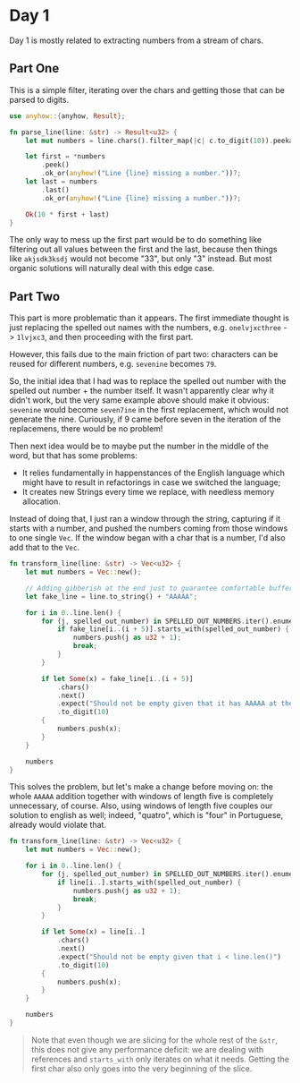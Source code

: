 # Day 1

Day 1 is mostly related to extracting numbers from a stream of chars.

## Part One

This is a simple filter, iterating over the chars and getting those that can be parsed
to digits.

```rust
use anyhow::{anyhow, Result};

fn parse_line(line: &str) -> Result<u32> {
    let mut numbers = line.chars().filter_map(|c| c.to_digit(10)).peekable();

    let first = *numbers
        .peek()
        .ok_or(anyhow!("Line {line} missing a number."))?;
    let last = numbers
        .last()
        .ok_or(anyhow!("Line {line} missing a number."))?;

    Ok(10 * first + last)
}
```

The only way to mess up the first part would be to do something like filtering out
all values between the first and the last, because then things like `akjsdk3ksdj` would
not become "33", but only "3" instead. But most organic solutions will naturally
deal with this edge case.

## Part Two

This part is more problematic than it appears. The first immediate thought is just
replacing the spelled out names with the numbers, e.g. `onelvjxcthree` -> `1lvjxc3`,
and then proceeding with the first part.

However, this fails due to the main friction of part two: characters can be reused
for different numbers, e.g. `sevenine` becomes `79`.

So, the initial idea that I had was to replace the spelled out number with the spelled
out number + the number itself. It wasn't apparently clear why it didn't work, but
the very same example above should make it obvious: `sevenine` would become
`seven7ine` in the first replacement, which would not generate the nine. Curiously,
if 9 came before seven in the iteration of the replacemens, there would be no problem!

Then next idea would be to maybe put the number in the middle of the word, but that
has some problems:

- It relies fundamentally in happenstances of the English language which might have
  to result in refactorings in case we switched the language;
- It creates new Strings every time we replace, with needless memory allocation.

Instead of doing that, I just ran a window through the string, capturing if it starts
with a number, and pushed the numbers coming from those windows to one single `Vec`.
If the window began with a char that is a number, I'd also add that to the `Vec`.

```rust
fn transform_line(line: &str) -> Vec<u32> {
    let mut numbers = Vec::new();

    // Adding gibberish at the end just to guarantee comfortable buffering.
    let fake_line = line.to_string() + "AAAAA";

    for i in 0..line.len() {
        for (j, spelled_out_number) in SPELLED_OUT_NUMBERS.iter().enumerate() {
            if fake_line[i..(i + 5)].starts_with(spelled_out_number) {
                numbers.push(j as u32 + 1);
                break;
            }
        }

        if let Some(x) = fake_line[i..(i + 5)]
            .chars()
            .next()
            .expect("Should not be empty given that it has AAAAA at the end")
            .to_digit(10)
        {
            numbers.push(x);
        }
    }

    numbers
}
```

This solves the problem, but let's make a change before moving on: the whole `AAAAA`
addition together with windows of length five is completely unnecessary, of course.
Also, using windows of length five couples our solution to english as well;
indeed, "quatro", which is "four" in Portuguese, already would violate that.

```rust
fn transform_line(line: &str) -> Vec<u32> {
    let mut numbers = Vec::new();

    for i in 0..line.len() {
        for (j, spelled_out_number) in SPELLED_OUT_NUMBERS.iter().enumerate() {
            if line[i..].starts_with(spelled_out_number) {
                numbers.push(j as u32 + 1);
                break;
            }
        }

        if let Some(x) = line[i..]
            .chars()
            .next()
            .expect("Should not be empty given that i < line.len()")
            .to_digit(10)
        {
            numbers.push(x);
        }
    }

    numbers
}
```

> Note that even though we are slicing for the whole rest of the `&str`, this does not
> give any performance deficit: we are dealing with references and `starts_with` only
> iterates on what it needs. Getting the first char also only goes into the very
> beginning of the slice.
